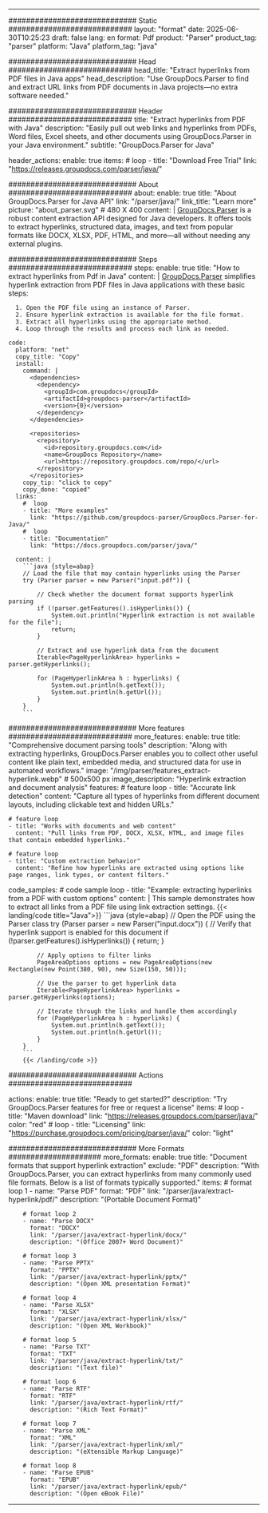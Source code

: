 


---
############################# Static ############################
layout: "format"
date:  2025-06-30T10:25:23
draft: false
lang: en
format: Pdf
product: "Parser"
product_tag: "parser"
platform: "Java"
platform_tag: "java"

############################# Head ############################
head_title: "Extract hyperlinks from PDF files in Java apps"
head_description: "Use GroupDocs.Parser to find and extract URL links from PDF documents in Java projects—no extra software needed."

############################# Header ############################
title: "Extract hyperlinks from PDF with Java" 
description: "Easily pull out web links and hyperlinks from PDFs, Word files, Excel sheets, and other documents using GroupDocs.Parser in your Java environment."
subtitle: "GroupDocs.Parser for Java" 

header_actions:
  enable: true
  items:
    #  loop
    - title: "Download Free Trial"
      link: "https://releases.groupdocs.com/parser/java/"
      
############################# About ############################
about:
    enable: true
    title: "About GroupDocs.Parser for Java API"
    link: "/parser/java/"
    link_title: "Learn more"
    picture: "about_parser.svg" # 480 X 400
    content: |
       [GroupDocs.Parser](/parser/java/) is a robust content extraction API designed for Java developers. It offers tools to extract hyperlinks, structured data, images, and text from popular formats like DOCX, XLSX, PDF, HTML, and more—all without needing any external plugins.

############################# Steps ############################
steps:
    enable: true
    title: "How to extract hyperlinks from Pdf in Java"
    content: |
      [GroupDocs.Parser](/parser/java/) simplifies hyperlink extraction from PDF files in Java applications with these basic steps:
      
      1. Open the PDF file using an instance of Parser.
      2. Ensure hyperlink extraction is available for the file format.
      3. Extract all hyperlinks using the appropriate method.
      4. Loop through the results and process each link as needed.
   
    code:
      platform: "net"
      copy_title: "Copy"
      install:
        command: |
          <dependencies>
            <dependency>
              <groupId>com.groupdocs</groupId>
              <artifactId>groupdocs-parser</artifactId>
              <version>{0}</version>
            </dependency>
          </dependencies>

          <repositories>
            <repository>
              <id>repository.groupdocs.com</id>
              <name>GroupDocs Repository</name>
              <url>https://repository.groupdocs.com/repo/</url>
            </repository>
          </repositories>
        copy_tip: "click to copy"
        copy_done: "copied"
      links:
        #  loop
        - title: "More examples"
          link: "https://github.com/groupdocs-parser/GroupDocs.Parser-for-Java/"
        #  loop
        - title: "Documentation"
          link: "https://docs.groupdocs.com/parser/java/"
          
      content: |
        ```java {style=abap}
        // Load the file that may contain hyperlinks using the Parser
        try (Parser parser = new Parser("input.pdf")) {

            // Check whether the document format supports hyperlink parsing
            if (!parser.getFeatures().isHyperlinks()) {
                System.out.println("Hyperlink extraction is not available for the file");
                return;
            }

            // Extract and use hyperlink data from the document
            Iterable<PageHyperlinkArea> hyperlinks = parser.getHyperlinks();

            for (PageHyperlinkArea h : hyperlinks) {
                System.out.println(h.getText());
                System.out.println(h.getUrl());
            }
        }
        ```            

############################# More features ############################
more_features:
  enable: true
  title: "Comprehensive document parsing tools"
  description: "Along with extracting hyperlinks, GroupDocs.Parser enables you to collect other useful content like plain text, embedded media, and structured data for use in automated workflows."
  image: "/img/parser/features_extract-hyperlink.webp" # 500x500 px
  image_description: "Hyperlink extraction and document analysis"
  features:
    # feature loop
    - title: "Accurate link detection"
      content: "Capture all types of hyperlinks from different document layouts, including clickable text and hidden URLs."

    # feature loop
    - title: "Works with documents and web content"
      content: "Pull links from PDF, DOCX, XLSX, HTML, and image files that contain embedded hyperlinks."

    # feature loop
    - title: "Custom extraction behavior"
      content: "Refine how hyperlinks are extracted using options like page ranges, link types, or content filters."
      
  code_samples:
    # code sample loop
    - title: "Example: extracting hyperlinks from a PDF with custom options"
      content: |
        This sample demonstrates how to extract all links from a PDF file using link extraction settings.
        {{< landing/code title="Java">}}
        ```java {style=abap}
        //  Open the PDF using the Parser class
        try (Parser parser = new Parser("input.docx"))
        {
            // Verify that hyperlink support is enabled for this document
            if (!parser.getFeatures().isHyperlinks()) {
                return;
            }

            // Apply options to filter links
            PageAreaOptions options = new PageAreaOptions(new Rectangle(new Point(380, 90), new Size(150, 50)));

            // Use the parser to get hyperlink data
            Iterable<PageHyperlinkArea> hyperlinks = parser.getHyperlinks(options);

            // Iterate through the links and handle them accordingly
            for (PageHyperlinkArea h : hyperlinks) {
                System.out.println(h.getText());
                System.out.println(h.getUrl());
            }
        }
        ```
        {{< /landing/code >}}


############################# Actions ############################

actions:
  enable: true
  title: "Ready to get started?"
  description: "Try GroupDocs.Parser features for free or request a license"
  items:
    #  loop
    - title: "Maven download"
      link: "https://releases.groupdocs.com/parser/java/"
      color: "red"
        #  loop
    - title: "Licensing"
      link: "https://purchase.groupdocs.com/pricing/parser/java/"
      color: "light"


############################# More Formats #####################
more_formats:
    enable: true
    title: "Document formats that support hyperlink extraction"
    exclude: "PDF"
    description: "With GroupDocs.Parser, you can extract hyperlinks from many commonly used file formats. Below is a list of formats typically supported."
    items: 
        # format loop 1
        - name: "Parse PDF"
          format: "PDF"
          link: "/parser/java/extract-hyperlink/pdf/"
          description: "(Portable Document Format)"
          
        # format loop 2
        - name: "Parse DOCX"
          format: "DOCX"
          link: "/parser/java/extract-hyperlink/docx/"
          description: "(Office 2007+ Word Document)"
          
        # format loop 3
        - name: "Parse PPTX"
          format: "PPTX"
          link: "/parser/java/extract-hyperlink/pptx/"
          description: "(Open XML presentation Format)"
          
        # format loop 4
        - name: "Parse XLSX"
          format: "XLSX"
          link: "/parser/java/extract-hyperlink/xlsx/"
          description: "(Open XML Workbook)"
          
        # format loop 5
        - name: "Parse TXT"
          format: "TXT"
          link: "/parser/java/extract-hyperlink/txt/"
          description: "(Text file)"
          
        # format loop 6
        - name: "Parse RTF"
          format: "RTF"
          link: "/parser/java/extract-hyperlink/rtf/"
          description: "(Rich Text Format)"
          
        # format loop 7
        - name: "Parse XML"
          format: "XML"
          link: "/parser/java/extract-hyperlink/xml/"
          description: "(eXtensible Markup Language)"
          
        # format loop 8
        - name: "Parse EPUB"
          format: "EPUB"
          link: "/parser/java/extract-hyperlink/epub/"
          description: "(Open eBook File)"
         
          

---